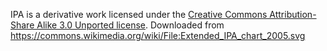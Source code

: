 IPA is a derivative work licensed under the [Creative Commons Attribution-Share Alike 3.0 Unported 
license](https://creativecommons.org/licenses/by-sa/3.0/deed.en).
Downloaded from https://commons.wikimedia.org/wiki/File:Extended_IPA_chart_2005.svg
